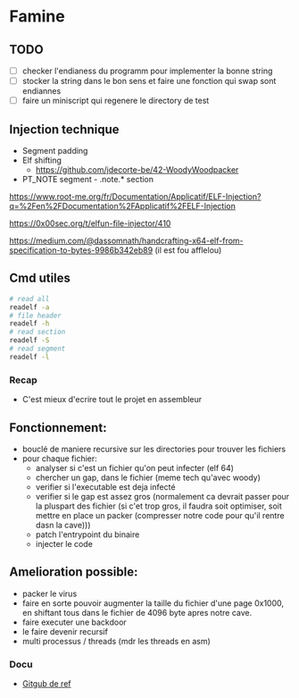# Famine

## TODO

- [ ] checker l'endianess du programm pour implementer la bonne string
- [ ] stocker la string dans le bon sens et faire une fonction qui swap sont endiannes
- [ ] faire un miniscript qui regenere le directory de test

## Injection technique

- Segment padding
- Elf shifting
    - https://github.com/jdecorte-be/42-WoodyWoodpacker
- PT_NOTE segment - .note.* section

https://www.root-me.org/fr/Documentation/Applicatif/ELF-Injection?q=%2Fen%2FDocumentation%2FApplicatif%2FELF-Injection

https://0x00sec.org/t/elfun-file-injector/410

https://medium.com/@dassomnath/handcrafting-x64-elf-from-specification-to-bytes-9986b342eb89 (il est fou afflelou)

## Cmd utiles

```sh
# read all
readelf -a
# file header
readelf -h
# read section
readelf -S
# read segment
readelf -l
```

### Recap

- C'est mieux d'ecrire tout le projet en assembleur

## Fonctionnement:

- bouclé de maniere recursive sur les directories pour trouver les fichiers
- pour chaque fichier:
    - analyser si c'est un fichier qu'on peut infecter (elf 64)
    - chercher un gap, dans le fichier (meme tech qu'avec woody)
    - verifier si l'executable est deja infecté
    - verifier si le gap est assez gros (normalement ca devrait passer pour la pluspart des fichier (si c'et trop gros, il faudra soit optimiser, soit mettre en place un packer (compresser notre code pour qu'il rentre dasn la cave)))
    - patch l'entrypoint du binaire
    - injecter le code

## Amelioration possible:

- packer le virus
- faire en sorte pouvoir augmenter la taille du fichier d'une page 0x1000, en shiftant tous dans le fichier de 4096 byte apres notre cave.
- faire executer une backdoor
- le faire devenir recursif
- multi processus / threads (mdr les threads en asm)

### Docu

- [Gitgub de ref](https://github.com/Croco-byte/famine)